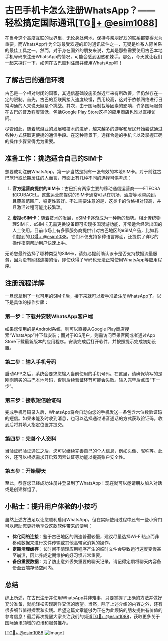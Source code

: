 # 古巴手机卡怎么注册WhatsApp？——轻松搞定国际通讯[[TG💪+ @esim1088](https://t.me/s/esim1088)]

在当今这个高度互联的世界里，无论身处何地，保持与亲朋好友的联系都变得尤为重要。而WhatsApp作为全球最受欢迎的即时通讯软件之一，无疑是维系人际关系的最佳工具之一。然而，对于身在国外的朋友来说，尤其是那些需要使用古巴本地手机号码来注册WhatsApp的情况，可能会感到困惑和棘手。那么，今天就让我们一起来探讨一下，如何在古巴顺利注册并使用WhatsApp吧！

## 了解古巴的通信环境

古巴是一个相对封闭的国家，其通信基础设施虽然近年来有所改善，但仍然存在一定的限制。首先，古巴的互联网接入速度较慢，费用较高，这对于依赖网络进行日常沟通的人来说无疑是个挑战。其次，由于国际制裁等因素的影响，许多国际服务在古巴的普及程度较低，包括Google Play Store这样的应用商店也难以直接访问。

尽管如此，随着旅游业的发展和技术的进步，越来越多的游客和居民开始尝试通过各种方式获取更便捷的通信手段。在这种背景下，选择合适的手机卡以及掌握正确的操作步骤显得尤为重要。

## 准备工作：挑选适合自己的SIM卡

想要成功注册WhatsApp，第一步当然是拥有一张有效的本地SIM卡。对于前往古巴旅行或长期居住的人而言，市面上有几种不同的选择可供考虑：

1. **官方运营商提供的SIM卡**：古巴拥有两家主要的移动通信运营商——ETECSA和CUBACEL。这些运营商提供的SIM卡通常可以在机场、酒店等地购买到，且覆盖范围广、稳定性较好。不过需要注意的是，这类卡的价格相对较高，并且激活过程可能比较繁琐。
   
2. **虚拟eSIM卡**：随着技术的发展，eSIM卡逐渐成为一种新的趋势。相比传统物理SIM卡，eSIM卡无需更换设备即可实现多国漫游功能，非常适合经常出国的人士使用。目前市场上有多家服务商提供针对古巴地区的eSIM产品，比如我们提到的[TG💪+ @esim1088](https://t.me/s/esim1088)，它们不仅支持多种语言界面，还提供了详尽的操作指南帮助用户快速上手。

无论您最终选择了哪种类型的SIM卡，请务必提前确认该卡是否支持数据流量服务，因为没有网络连接的话，即使获得了号码也无法正常使用WhatsApp等应用程序。

## 注册流程详解

一旦您拿到了一张可用的SIM卡后，接下来就可以着手准备注册WhatsApp了。以下是具体的操作步骤：

### 第一步：下载并安装WhatsApp客户端
如果您使用的是Android系统，则可以直接从Google Play商店搜索“WhatsApp”并下载安装；而对于iOS用户，则需访问苹果官网或者通过App Store下载最新版本的应用程序。安装完成后打开软件，并按照提示完成初始设置。

### 第二步：输入手机号码
启动APP之后，系统会要求您输入当前使用的手机号码。在这里，请确保填写的是刚刚购买的古巴本地号码，否则后续验证环节可能会失败。输入完毕后点击“下一步”。

### 第三步：接收短信验证码
完成手机号码录入后，WhatsApp将会自动向您的手机发送一条包含六位数验证码的短信。如果未能及时收到消息，也可以选择通过语音通话的方式获取验证码。收到后将其填入指定位置并提交。

### 第四步：完善个人资料
当验证码验证通过之后，您可以继续完善自己的个人信息，例如头像、昵称等。此外，还可以根据需求开启双因素认证等功能以提高账户安全性。

### 第五步：开始聊天
至此，恭喜您已经成功注册并登录到了WhatsApp！现在就可以邀请朋友加入对话或是创建群组了。

## 小贴士：提升用户体验的小技巧

虽然上述方法足以让您顺利启用WhatsApp，但在实际使用过程中还有一些小窍门可以帮助您更好地享受这款软件带来的便利：

- **优化网络连接**：鉴于古巴地区的网速普遍较慢，建议尽量选择Wi-Fi热点而非移动数据来进行文件传输或其他高带宽消耗的操作。
- **定期清理缓存**：长时间不清理应用程序产生的临时文件会导致运行速度变慢甚至崩溃，因此养成定期维护的好习惯非常重要。
- **备份重要数据**：为了防止意外丢失重要的聊天记录，请记得定期将聊天内容备份至云端存储空间内。

## 总结

综上所述，在古巴注册并使用WhatsApp并非难事，只要掌握了正确的方法并做好充分准备，就能轻松实现跨洋交流的愿望。当然，除了上述介绍的内容之外，还有很多细节值得探索和实践。希望这篇文章能够为正在为此烦恼的朋友提供有价值的参考信息！最后再次提醒大家关注我们的频道[TG💪+ @esim1088](https://t.me/s/esim1088)，获取更多关于国际通讯领域的资讯和服务推荐。

[[TG💪+ @esim1088](https://t.me/s/esim1088) ![Image](https://i.postimg.cc/4NQfJmqS/Snipaste-2025-05-13-00-14-12.png)]